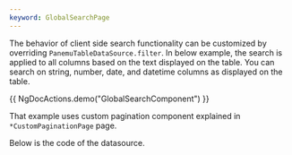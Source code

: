 ```yaml
---
keyword: GlobalSearchPage
---
```


The behavior of client side search functionality can be customized by overriding
`PanemuTableDataSource.filter`. In below example, the search is applied to all columns based on the text
displayed on the table. You can search on string, number, date, and datetime columns as displayed on the table.

{{ NgDocActions.demo("GlobalSearchComponent") }}

That example uses custom pagination component explained in `*CustomPaginationPage` page.

Below is the code of the datasource.

```typescript name="global-search-datasource.ts" file="../../example/custom-component/global-search-datasource.ts"

```
